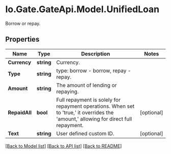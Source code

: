 
# Io.Gate.GateApi.Model.UnifiedLoan

Borrow or repay.

## Properties

Name | Type | Description | Notes
------------ | ------------- | ------------- | -------------
**Currency** | **string** | Currency. | 
**Type** | **string** | type: borrow - borrow, repay - repay. | 
**Amount** | **string** | The amount of lending or repaying. | 
**RepaidAll** | **bool** | Full repayment is solely for repayment operations. When set to &#39;true,&#39; it overrides the &#39;amount,&#39; allowing for direct full repayment. | [optional] 
**Text** | **string** | User defined custom ID. | [optional] 

[[Back to Model list]](../README.md#documentation-for-models)
[[Back to API list]](../README.md#documentation-for-api-endpoints)
[[Back to README]](../README.md)
